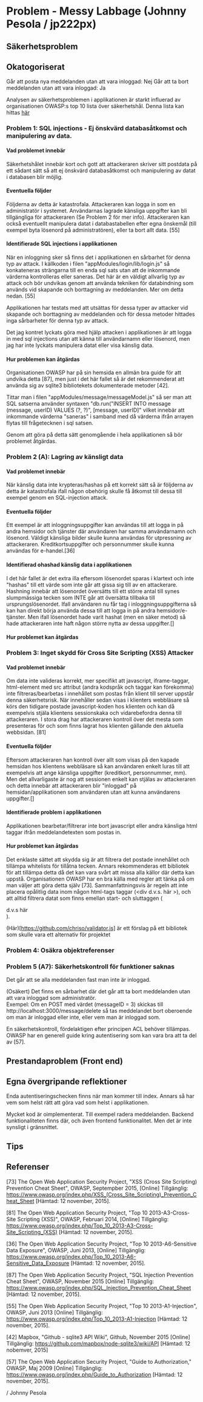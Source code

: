 # Problem - Messy Labbage (Johnny Pesola / jp222px)

## Säkerhetsproblem

## Okatogoriserat

Går att posta nya meddelanden utan att vara inloggad: Nej
Går att ta bort meddelanden utan att vara inloggad: Ja


Analysen av säkerhetsproblemen i applikationen är starkt influerad av organisationen OWASP:s top 10 lista över säkerhetshål. Denna lista kan hittas [här](http://owasptop10.googlecode.com/files/OWASP%20Top%2010%20-%202013.pdf)

### Problem 1: SQL injections - Ej önskvärd databasåtkomst och manipulering av data.

#### Vad problemet innebär
Säkerhetshålet innebär kort och gott att attackeraren skriver sitt postdata på ett sådant sätt så att ej önskvärd databasåtkomst och manipulering av datat i databasen blir möjlig.

#### Eventuella följder
Följderna av detta är katastrofala. Attackeraren kan logga in som en administratör i systemet. Användarnas lagrade känsliga uppgifter kan bli tillgängliga för attackeraren (Se Problem 2 för mer info). Attackeraren kan också eventuellt manipulera datat i databastabellen efter egna önskemål (till exempel byta lösenord på administratören), eller ta bort allt data. [55]
   
#### Identifierade SQL injections i applikationen
När en inloggning sker så finns det i applikationen en sårbarhet för denna typ av attack. I källkoden i filen "appModules/login/lib/login.js" så konkateneras strängarna till en enda sql sats utan att de inkommande värderna kontrolleras eller saneras. Det här är en väldigt allvarlig typ av attack och bör undvikas genom att använda tekniken för databindning som används vid skapande och borttagning av meddelanden. Mer om detta nedan. [55]

Applikationen har testats med att utsättas för dessa typer av attacker vid skapande och borttagning av meddelanden och för dessa metoder hittades inga sårbarheter för denna typ av attack.
    
Det jag kontret lyckats göra med hjälp attacken i applikationen är att logga in med sql injections utan att känna till användarnamn eller lösenord, men jag har inte lyckats manipulera datat eller visa känslig data.

#### Hur problemen kan åtgärdas
Organisationen OWASP har på sin hemsida en allmän bra guide för att undvika detta [87], men just i det här fallet så är det rekommenderat att använda sig av sqlite3 bibliotekets dokumenterade metoder [42].
    
Tittar man i filen "appModules/message/messageModel.js" så ser man att SQL satserna använder syntaxen "db.run("INSERT INTO message (message, userID) VALUES (?, ?)", [message, userID]" vilket innebär att inkommande värderna "saneras" i samband med då värderna ifrån arrayen flytas till frågetecknen i sql satsen.
    
Genom att göra på detta sätt genomgående i hela applikationen så bör problemet åtgärdas.

### Problem 2 (A): Lagring av känsligt data

#### Vad problemet innebär
När känslig data inte krypteras/hashas på ett korrekt sätt så är följderna av detta är katastrofala ifall någon obehörig skulle få åtkomst till dessa till exempel genom en SQL-injection attack.

#### Eventuella följder
Ett exempel är att inloggningsuppgifter kan användas till att logga in på andra hemsidor och tjänster där användaren har samma användarnamn och lösenord. Väldigt känsliga bilder skulle kunna användas för utpressning av attackeraren. Kreditkortsuppgifter och personnummer skulle kunna användas för e-handel.[36]

#### Identifierad ohashad känslig data i applikationen
I det här fallet är det extra illa eftersom lösenordet sparas i klartext och inte "hashas" till ett värde som inte går att gissa sig till av en attackerare. Hashning innebär att lösenordet översätts till ett större antal till synes slumpmässiga tecken som INTE går att översätta tillbaka till ursprungslösenordet. Ifall användaren nu får tag i inloggningsuppgifterna så kan han direkt börja använda dessa till att logga in på andra hemsidor/e-tjänster. Men ifall lösenordet hade varit hashat (men en säker metod) så hade attackeraren inte haft någon större nytta av dessa uppgifter.[]

#### Hur problemet kan åtgärdas

### Problem 3: Inget skydd för Cross Site Scripting (XSS) Attacker

#### Vad problemet innebär
Om data inte valideras korrekt, mer specifikt att javascript, iframe-taggar, html-element med src attribut (andra kodspråk och taggar kan förekomma) inte filtreras/bearbetas i innehållet som postas från klient till server uppstår denna säkerhetsrisk. När innehåller sedan visas i klienters webbläsare så körs den tidigare postade javascript-koden hos klienten och kan då exempelvis stjäla klientens sessionskaka och vidarebefordra denna till attackeraren. I stora drag har attackeraren kontroll över det mesta som presenteras för och som finns lagrat hos klienten gällande den aktuella webbsidan. [81]

#### Eventuella följder
Eftersom attackeraren han kontroll över allt som visas på den kapade hemsidan hos klientens webbläsare så kan användaren enkelt luras till att exempelvis att ange känsliga uppgifter (kreditkort, personnummer, mm). Men det allvarligaste är nog att sessionen enkelt kan stjälas av attackeraren och detta innebär att attackeraren blir "inloggad" på hemsidan/applikationen som användaren utan att kunna användarens uppgifter.[]

#### Identifierade problem i applikationen
Applikationen bearbetar/filtrerar inte bort javascript eller andra känsliga html taggar ifrån meddelandetexten som postas in. 

#### Hur problemet kan åtgärdas
Det enklaste sättet att skydda sig är att filtrera det postade innehållet och tillämpa whitelists för tillåtna tecken. Annars rekommenderas ett bibliotek för att tillämpa detta då det kan vara svårt att missa alla källor där detta kan uppstå. Organisationen OWASP har en bra källa med regler att tänka på om man väljer att göra detta själv [73]. Sammanfattningsvis är regeln att inte placera opålitlig data inom någon html-tags taggar (<div  d.v.s. här >), och att alltid filtrera datat som finns emellan start- och sluttaggen (<div> d.v.s här </div>). 
   
(Här)[https://github.com/chriso/validator.js] är ett förslag på ett bibliotek som skulle vara ett alternativ för projektet

### Problem 4: Osäkra objektreferenser

### Problem 5 (A7): Säkerhetskontroll för funktioner saknas

Det går att se alla meddelanden fast man inte är inloggad.
   
(Osäkert) Det finns en sårbarhet där det går att ta bort meddelanden utan att vara inloggad som administratör.   
Exempel: Om en POST med värdet (messageID = 3) skickas till http://localhost:3000/message/delete så tas meddelandet bort oberoende om man är inloggad eller inte, eller vem man är inloggad som.
   
En säkerhetskontroll, fördelaktigen efter principen ACL behöver tillämpas. OWASP har en generell guide kring autentisering som kan vara bra att ta del av [57].


## Prestandaproblem (Front end)

## Egna övergripande reflektioner

Enda autentiseringschecken finns när man kommer till index. Annars så har vem som helst rätt att göra vad som helst i applikationen.
  
Mycket kod är oimplementerat. Till exempel radera meddelanden. Backend funktionaliteten finns där, och även frontend funktionalitet. Men det är inte synsligt i gränsnittet.


## Tips

## Referenser

[73] The Open Web Application Security Project, "XSS (Cross Site Scripting) Prevention Cheat Sheet", OWASP, Septempber 2015, [Online]  Tillgänglig: 
https://www.owasp.org/index.php/XSS_(Cross_Site_Scripting)_Prevention_Cheat_Sheet [Hämtad: 12 november, 2015].

[81] The Open Web Application Security Project, "Top 10 2013-A3-Cross-Site Scripting (XSS)", OWASP, Februari 2014, [Online]  Tillgänglig: 
https://www.owasp.org/index.php/Top_10_2013-A3-Cross-Site_Scripting_(XSS) [Hämtad: 12 november, 2015].

[36] The Open Web Application Security Project, "Top 10 2013-A6-Sensitive Data Exposure", OWASP, Juni 2013, [Online]  Tillgänglig: 
https://www.owasp.org/index.php/Top_10_2013-A6-Sensitive_Data_Exposure [Hämtad: 12 november, 2015].

[87] The Open Web Application Security Project, "SQL Injection Prevention Cheat Sheet", OWASP, November 2015 [Online] Tillgänglig: https://www.owasp.org/index.php/SQL_Injection_Prevention_Cheat_Sheet [Hämtad: 12 november, 2015].

[55] The Open Web Application Security Project, "Top 10 2013-A1-Injection", OWASP, Juni 2013 [Online] Tillgänglig: https://www.owasp.org/index.php/Top_10_2013-A1-Injection [Hämtad: 12 november, 2015].
   
[42] Mapbox, "Github - sqlite3 API Wiki", Github, November 2015 [Online] Tillgänglig: https://github.com/mapbox/node-sqlite3/wiki/API [Hämtad: 12 nobemver, 2015]
   
[57] The Open Web Application Security Project, "Guide to Authorization," OWASP, Maj 2009 [Online] Tillgänglig: https://www.owasp.org/index.php/Guide_to_Authorization [Hämtad: 12 november, 2015].



/ Johnny Pesola
